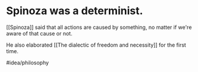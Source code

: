# Spinoza was a determinist.
[[Spinoza]] said that all actions are caused by something, no matter if we're aware of that cause or not. 

He also elaborated [[The dialectic of freedom and necessity]] for the first time. 

#idea/philosophy 